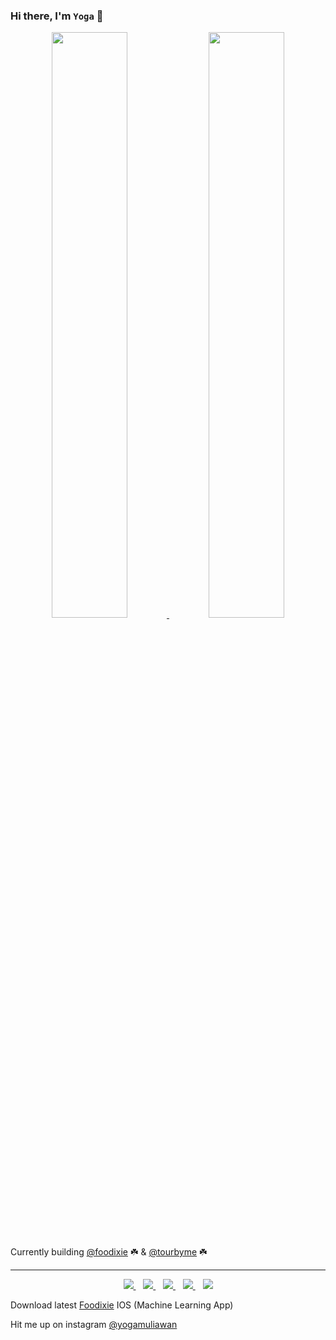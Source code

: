 ### Hi there, I'm `Yoga` 👋
 

<p align="center">
</p>

<div align="center">
  <a href="https://github.com/yogamuliawan">
    <img src="https://github-readme-stats.vercel.app/api?username=yogamuliawan&count_private=true&show_icons=true&theme=tokyonight&hide_border=true" width="49%" >
  </a>
  <a href="https://github.com/yogamuliawan">
    <img src="https://github-readme-streak-stats.herokuapp.com/?user=yogamuliawan&theme=tokyonight&hide_border=true" width="49%" >
  </a>
</div>

<br>

Currently building [@foodixie](https://foodixie.com/) ☘️ & [@tourbyme](https://tourbyme.com/) ☘️

-----------

<p align='center'>
     <a href="https://foodixie.com">
        <img src="https://img.shields.io/badge/Website-3b5998?style=for-the-badge&logo=Stadia&logoColor=white" />
    </a>&nbsp;&nbsp;
    <a href="https://www.linkedin.com/in/yoga-muliawan-a385b8168/">
       <img src="https://img.shields.io/badge/-LinkedIn-0e76a8?style=for-the-badge&logo=Linkedin&logoColor=white" />
    </a>&nbsp;&nbsp;
    <a href="https://twitter.com/yogamuliawan">
        <img src="https://img.shields.io/badge/-Twitter-00acee?style=for-the-badge&logo=Twitter&logoColor=white" />
    </a>&nbsp;&nbsp;
    <a href="https://foodixie.com">
        <img src="https://img.shields.io/badge/My%20Blogs-3b5998?style=for-the-badge&logo=Stadia&logoColor=white" />
    </a>&nbsp;&nbsp;
     <a href="https://instagram.com/yogamuliawan">
        <img src="https://img.shields.io/badge/My%20Blogs-3b5998?style=for-the-badge&logo=Instagram&logoColor=white" />
    </a>
</p>

Download latest [Foodixie](https://apps.apple.com/au/app/foodixie/id1523491865) IOS (Machine Learning App) 

Hit me up on instagram [@yogamuliawan](https://instagram.com/yogamuliawan)


